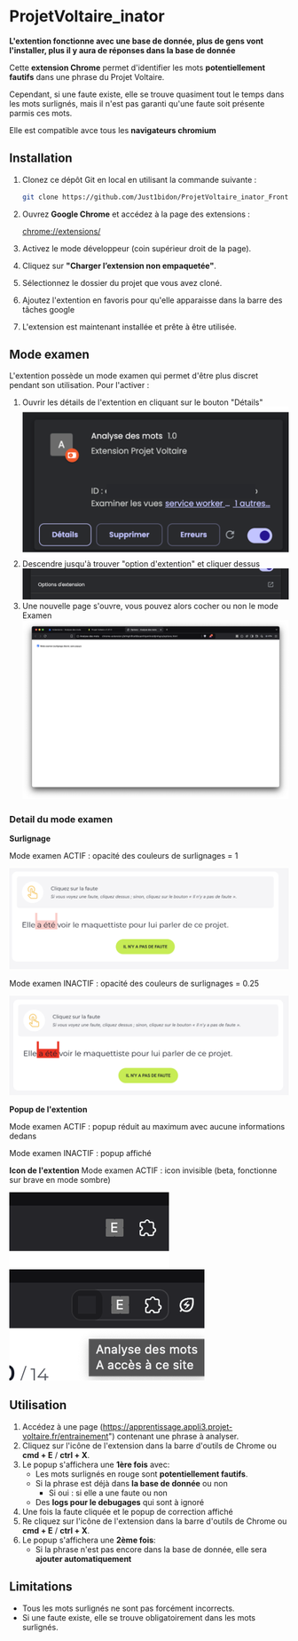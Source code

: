 # ProjetVoltaire_inator

**L'extention fonctionne avec une base de donnée, plus de gens vont l'installer, plus il y aura de réponses dans la base de donnée**

Cette **extension Chrome** permet d'identifier les mots **potentiellement fautifs** dans une phrase du Projet Voltaire.

Cependant, si une faute existe, elle se trouve quasiment tout le temps dans les mots surlignés, mais il n'est pas garanti qu'une faute soit présente parmis ces mots.

Elle est compatible avce tous les **navigateurs chromium**

## Installation

1. Clonez ce dépôt Git en local en utilisant la commande suivante :
    
    ```bash
    git clone https://github.com/Just1bidon/ProjetVoltaire_inator_Front.git
    ```
    
2. Ouvrez **Google Chrome** et accédez à la page des extensions :
    
    [chrome://extensions/](chrome://extensions/)
    
3. Activez le mode développeur (coin supérieur droit de la page).
4. Cliquez sur **"Charger l’extension non empaquetée"**.
5. Sélectionnez le dossier du projet que vous avez cloné.
6. Ajoutez l'extention en favoris pour qu'elle apparaisse dans la barre des tâches google
7. L'extension est maintenant installée et prête à être utilisée.

## Mode examen

L'extention possède un mode examen qui permet d'être plus discret pendant son utilisation. Pour l'activer :
1. Ouvrir les détails de l'extention en cliquant sur le bouton "Détails"
![Alt text](/img_readme/1.png?raw=true)
2. Descendre jusqu'à trouver "option d'extention" et cliquer dessus
![Alt text](/img_readme/2.png?raw=true)
3. Une nouvelle page s'ouvre, vous pouvez alors cocher ou non le mode Examen
![Alt text](/img_readme/3.png?raw=true)

### Detail du mode examen
**Surlignage**

Mode examen ACTIF : opacité des couleurs de surlignages = 1

![Alt text](/img_readme/4.png?raw=true)

Mode examen INACTIF : opacité des couleurs de surlignages = 0.25

![Alt text](/img_readme/5.png?raw=true)

**Popup de l'extention**

Mode examen ACTIF : popup réduit au maximum avec aucune informations dedans

Mode examen INACTIF : popup affiché

**Icon de l'extention**
Mode examen ACTIF : icon invisible (beta, fonctionne sur brave en mode sombre)

![Alt text](/img_readme/6.png?raw=true)
![Alt text](/img_readme/7.png?raw=true)




## Utilisation

1. Accédez à une page (https://apprentissage.appli3.projet-voltaire.fr/entrainement") contenant une phrase à analyser.
2. Cliquez sur l'icône de l'extension dans la barre d'outils de Chrome ou **cmd + E** / **ctrl + X**.
3. Le popup s'affichera une **1ère fois** avec:
    - Les mots surlignés en rouge sont **potentiellement fautifs**.
    - Si la phrase est déjà dans **la base de donnée** ou non
        - Si oui : si elle a une faute ou non
    - Des **logs pour le debugages** qui sont à ignoré
4. Une fois la faute cliquée et le popup de correction affiché
5. Re cliquez sur l'icône de l'extension dans la barre d'outils de Chrome ou **cmd + E** / **ctrl + X**.
6. Le popup s'affichera une **2ème fois**:
    - Si la phrase n'est pas encore dans la base de donnée, elle sera **ajouter automatiquement**


## Limitations

- Tous les mots surlignés ne sont pas forcément incorrects.
- Si une faute existe, elle se trouve obligatoirement dans les mots surlignés.
